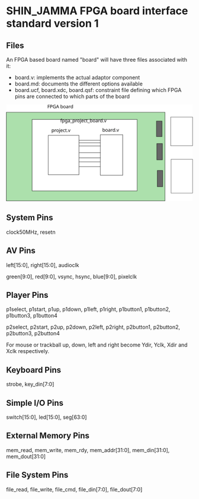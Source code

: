 # SHIN_JAMMA FPGA board interface standard version 1

## Files

An FPGA based board named "board" will have three files associated with it:

- board.v: implements the actual adaptor component
- board.md: documents the different options available
- board.ucf, board.xdc, board.qsf: constraint file defining which FPGA pins are connected to which parts of the board

![file relationship](files.svg)

## System Pins

clock50MHz, resetn

## AV Pins

left[15:0], right[15:0], audioclk

green[9:0], red[9:0], vsync, hsync, blue[9:0], pixelclk

## Player Pins

p1select, p1start, p1up, p1down, p1left, p1right, p1button1, p1button2, p1button3, p1button4

p2select, p2start, p2up, p2down, p2left, p2right, p2button1, p2button2, p2button3, p2button4

For mouse or trackball up, down, left and right become Ydir, Yclk, Xdir and Xclk respectively.

## Keyboard Pins

strobe, key_din[7:0]

## Simple I/O Pins

switch[15:0], led[15:0], seg[63:0]

## External Memory Pins

mem_read, mem_write, mem_rdy, mem_addr[31:0], mem_din[31:0], mem_dout[31:0]

## File System Pins

file_read, file_write, file_cmd, file_din[7:0], file_dout[7:0]